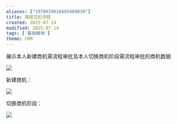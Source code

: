 ```yaml
---
aliases: ["1970839616695409030"]
title: 我提交的流程
created: 2025-07-14
modified: 2025-07-14
tags: ['基础模块']
theme: CRM
---
```


展示本人新建商机需流程审批及本人切换商机阶段需流程审批的商机数据

![](ecebace3e49a54d7510f8a489c17c65f.jpg)

新建商机：

![](ae63875908180155a1f9ef709331b06f.jpg)

切换商机阶段：

![](f24c30f834cf10c6db5ee56b5f1f51f7.jpg)